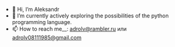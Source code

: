 - 👋 Hi, I’m Aleksandr
- 👀 I’m currently actively exploring the possibilities of the python programming language.
- 📫 How to reach me__: adrolv@rambler.ru или adrolv08111985@gmail.com


<!---
Dred85/Dred85 is a ✨ special ✨ repository because its `README.md` (this file) appears on your GitHub profile.
You can click the Preview link to take a look at your changes.
--->
